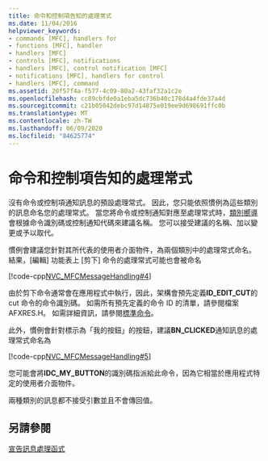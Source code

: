 ```yaml
---
title: 命令和控制項告知的處理常式
ms.date: 11/04/2016
helpviewer_keywords:
- commands [MFC], handlers for
- functions [MFC], handler
- handlers [MFC]
- controls [MFC], notifications
- handlers [MFC], control notification [MFC]
- notifications [MFC], handlers for control
- handlers [MFC], command
ms.assetid: 20f57f4a-f577-4c09-80a2-43faf32a1c2e
ms.openlocfilehash: cc89cbfde0a1eba5dc736b40c178d4a4fde37a4d
ms.sourcegitcommit: c21b05042debc97d14875e019ee9d698691ffc0b
ms.translationtype: MT
ms.contentlocale: zh-TW
ms.lasthandoff: 06/09/2020
ms.locfileid: "84625774"
---
```

# <a name="handlers-for-commands-and-control-notifications"></a>命令和控制項告知的處理常式

沒有命令或控制項通知訊息的預設處理常式。 因此，您只能依照慣例為這些類別的訊息命名您的處理常式。 當您將命令或控制通知對應至處理常式時，[類別嚮導](reference/mfc-class-wizard.md)會根據命令識別碼或控制通知代碼來建議名稱。 您可以接受建議的名稱、加以變更或予以取代。

慣例會建議您針對其所代表的使用者介面物件，為兩個類別中的處理常式命名。 結果，[編輯] 功能表上 [剪下] 命令的處理常式可能也會被命名

[!code-cpp[NVC_MFCMessageHandling#4](codesnippet/cpp/handlers-for-commands-and-control-notifications_1.h)]

由於剪下命令通常會在應用程式中執行，因此，架構會預先定義**ID_EDIT_CUT**的 cut 命令的命令識別碼。 如需所有預先定義的命令 ID 的清單，請參閱檔案 AFXRES.H。 如需詳細資訊，請參閱[標準命令](standard-commands.md)。

此外，慣例會針對標示為「我的按鈕」的按鈕，建議**BN_CLICKED**通知訊息的處理常式命名為

[!code-cpp[NVC_MFCMessageHandling#5](codesnippet/cpp/handlers-for-commands-and-control-notifications_2.h)]

您可能會將**IDC_MY_BUTTON**的識別碼指派給此命令，因為它相當於應用程式特定的使用者介面物件。

兩種類別的訊息都不接受引數並且不會傳回值。

## <a name="see-also"></a>另請參閱

[宣告訊息處理函式](declaring-message-handler-functions.md)
